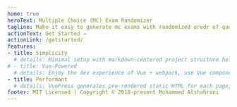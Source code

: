 ```yaml
---
home: true
heroText: Multiple Choice (MC) Exam Randomizer 
tagline: Make it easy to generate mc exams with randomized oredr of questions and options
actionText: Get Started →
actionLink: /getstarted/
features:
- title: Simplicity
  # details: Minimal setup with markdown-centered project structure helps you focus on writing.
# - title: Vue-Powered
  # details: Enjoy the dev experience of Vue + webpack, use Vue components in markdown, and develop custom themes with Vue.
- title: Performant
  # details: VuePress generates pre-rendered static HTML for each page, and runs as an SPA once a page is loaded.
footer: MIT Licensed | Copyright © 2018-present Mohammed Alshahrani
---
```

